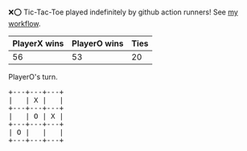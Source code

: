 :x::o: Tic-Tac-Toe played indefinitely by github action runners! See [my workflow](.github/workflows/play.yaml).

|PlayerX wins|PlayerO wins|Ties|
|-|-|-|
|56|53|20|

PlayerO's turn.

<pre>
+---+---+---+
|   | X |   |
+---+---+---+
|   | O | X |
+---+---+---+
| O |   |   |
+---+---+---+
</pre>